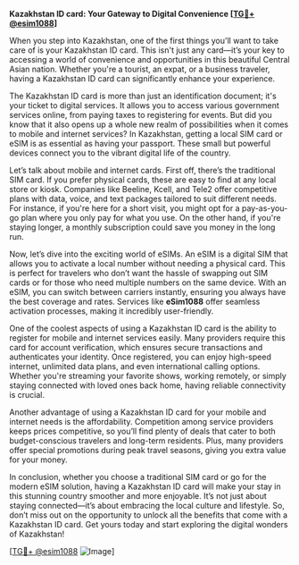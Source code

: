 **Kazakhstan ID card: Your Gateway to Digital Convenience [[TG💪+ @esim1088](https://t.me/s/esim1088)]**

When you step into Kazakhstan, one of the first things you'll want to take care of is your Kazakhstan ID card. This isn't just any card—it’s your key to accessing a world of convenience and opportunities in this beautiful Central Asian nation. Whether you're a tourist, an expat, or a business traveler, having a Kazakhstan ID card can significantly enhance your experience.

The Kazakhstan ID card is more than just an identification document; it's your ticket to digital services. It allows you to access various government services online, from paying taxes to registering for events. But did you know that it also opens up a whole new realm of possibilities when it comes to mobile and internet services? In Kazakhstan, getting a local SIM card or eSIM is as essential as having your passport. These small but powerful devices connect you to the vibrant digital life of the country.

Let’s talk about mobile and internet cards. First off, there’s the traditional SIM card. If you prefer physical cards, these are easy to find at any local store or kiosk. Companies like Beeline, Kcell, and Tele2 offer competitive plans with data, voice, and text packages tailored to suit different needs. For instance, if you're here for a short visit, you might opt for a pay-as-you-go plan where you only pay for what you use. On the other hand, if you're staying longer, a monthly subscription could save you money in the long run.

Now, let’s dive into the exciting world of eSIMs. An eSIM is a digital SIM that allows you to activate a local number without needing a physical card. This is perfect for travelers who don’t want the hassle of swapping out SIM cards or for those who need multiple numbers on the same device. With an eSIM, you can switch between carriers instantly, ensuring you always have the best coverage and rates. Services like **eSim1088** offer seamless activation processes, making it incredibly user-friendly.

One of the coolest aspects of using a Kazakhstan ID card is the ability to register for mobile and internet services easily. Many providers require this card for account verification, which ensures secure transactions and authenticates your identity. Once registered, you can enjoy high-speed internet, unlimited data plans, and even international calling options. Whether you're streaming your favorite shows, working remotely, or simply staying connected with loved ones back home, having reliable connectivity is crucial.

Another advantage of using a Kazakhstan ID card for your mobile and internet needs is the affordability. Competition among service providers keeps prices competitive, so you’ll find plenty of deals that cater to both budget-conscious travelers and long-term residents. Plus, many providers offer special promotions during peak travel seasons, giving you extra value for your money.

In conclusion, whether you choose a traditional SIM card or go for the modern eSIM solution, having a Kazakhstan ID card will make your stay in this stunning country smoother and more enjoyable. It’s not just about staying connected—it’s about embracing the local culture and lifestyle. So, don’t miss out on the opportunity to unlock all the benefits that come with a Kazakhstan ID card. Get yours today and start exploring the digital wonders of Kazakhstan!

[[TG💪+ @esim1088](https://t.me/s/esim1088) ![Image](https://i.postimg.cc/Y0z9fWf4/image.png)]